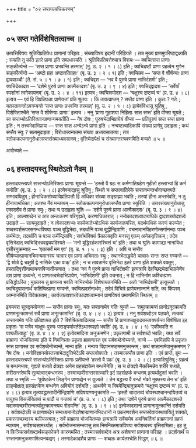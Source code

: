 +++
title = "०२ सप्तगत्यधिकरणम्"

+++

## ०५ सप्त गतेर्विशेषितत्वाच्च ॥

उत्पत्तिविषयः श्रुतिविप्रतिषेधः प्राणानां परिहृतः ; संख्याविषय इदानीं परिह्रियते । तत्र मुख्यं प्राणमुपरिष्टाद्वक्ष्यति ; सम्प्रति तु कति इतरे प्राणा इति सम्प्रधारयति । श्रुतिविप्रतिपत्तेश्चात्र विशयः — क्वचित्सप्त प्राणाः सङ्कीर्त्यन्ते — ‘सप्त प्राणाः प्रभवन्ति तस्मात्’ (मु. उ. २ । १ । ८) इति ; क्वचिदष्टौ प्राणा ग्रहत्वेन गुणेन सङ्कीर्त्यन्ते — ‘अष्टो ग्रहा अष्टावतिग्रहाः’ (बृ. उ. ३ । २ । १) इति ; क्वचिन्नव — ‘सप्त वै शीर्षण्याः प्राणा द्वाववाञ्चौ’ (तै. सं. ५ । १ । ७ । १) इति ; क्वचिद्दश — ‘नव वै पुरुषे प्राणा नाभिर्दशमी’ इति ; क्वचिदेकादश — ‘दशेमे पुरुषे प्राणा आत्मैकादशः’ (बृ. उ. ३ । ९ । ४) इति ; क्वचिद्द्वादश — ‘सर्वेषाँ स्पर्शानां त्वगेकायनम्’ (बृ. उ. २ । ४ । ११) इत्यत्र ; क्वचित्त्रयोदश — ‘चक्षुश्च द्रष्टव्यं च’ (प्र. उ. ४ । ८) इत्यत्र — एवं हि विप्रतिपन्नाः प्राणेयत्तां प्रति श्रुतयः । किं तावत्प्राप्तम् ? सप्तैव प्राणा इति । कुतः ? गतेः ; यतस्तावन्तोऽवगम्यन्ते ‘सप्त प्राणाः प्रभवन्ति तस्मात्’ (मु. उ. २ । १ । ८) इत्येवंविधासु श्रुतिषु , विशेषिताश्चैते ‘सप्त वै शीर्षण्याः प्राणाः’ इत्यत्र । ननु ‘प्राणा गुहाशया निहिताः सप्त सप्त’ इति वीप्सा श्रूयते ; सा सप्तभ्योऽतिरिक्तान्प्राणान्गमयतीति — नैष दोषः ; पुरुषभेदाभिप्रायेयं वीप्सा — प्रतिपुरुषं सप्त सप्त प्राणा इति ; न तत्त्वभेदाभिप्राया — सप्त सप्त अन्येऽन्ये प्राणा इति । नन्वष्टत्वादिकापि संख्या प्राणेषु उदाहृता ; कथं सप्तैव स्युः ? सत्यमुदाहृता ; विरोधात्त्वन्यतमा संख्या अध्यवसातव्या ; तत्र स्तोककल्पनानुरोधात्सप्तसंख्याध्यवसानम् ; वृत्तिभेदापेक्षं च संख्यान्तरश्रवणमिति मन्यते ॥ ५ ॥

अत्रोच्यते —

## ०६ हस्तादयस्तु स्थितेऽतो नैवम् ॥

हस्तादयस्त्वपरे सप्तभ्योऽतिरिक्ताः प्राणाः श्रूयन्ते — ‘हस्तो वै ग्रहः स कर्मणातिग्रहेण गृहीतो हस्ताभ्यां हि कर्म करोति’ (बृ. उ. ३ । २ । ८) इत्येवमाद्यासु श्रुतिषु ; स्थिते च सप्तत्वातिरेके सप्तत्वमन्तर्भावाच्छक्यते सम्भावयितुम् ; हीनाधिकसंख्याविप्रतिपत्तौ हि अधिका संख्या सङ्ग्राह्या भवति ; तस्यां हीना अन्तर्भवति, न तु हीनायामधिका ; अतश्च नैवं मन्तव्यम् — स्तोककल्पनानुरोधात्सप्तैव प्राणाः स्युरिति । उत्तरसंख्यानुरोधात्तु एकादशैव ते प्राणाः स्युः ; तथा च उदाहृता श्रुतिः — ‘दशेमे पुरुषे प्राणा आत्मैकादशः’ (बृ. उ. ३ । ९ । ४) इति ; आत्मशब्देन च अत्र अन्तःकरणं परिगृह्यते, करणाधिकारात् । नन्वेकादशत्वादप्यधिके द्वादशत्रयोदशत्वे उदाहृते — सत्यमुदाहृते ; न त्वेकादशभ्यः कार्यजातेभ्योऽधिकं कार्यजातमस्ति, यदर्थमधिकं करणं कल्प्येत ; शब्दस्पर्शरूपरसगन्धविषयाः पञ्च बुद्धिभेदाः, तदर्थानि पञ्च बुद्धीन्द्रियाणि ; वचनादानविहरणोत्सर्गानन्दाः पञ्च कर्मभेदाः, तदर्थानि च पञ्च कर्मेन्द्रियाणि ; सर्वार्थविषयं त्रैकाल्यवृत्ति मनस्तु एकम् अनेकवृत्तिकम् ; तदेव वृत्तिभेदात् क्वचिद्भिन्नवद्व्यपदिश्यते — ‘मनो बुद्धिरहंकारश्चित्तं च’ इति ; तथा च श्रुतिः कामाद्या नानाविधा वृत्तीरनुक्रम्याह — ‘एतत्सर्वं मन एव’ (बृ. उ. १ । ५ । ३) इति । अपि च सप्तैव शीर्षण्यान्प्राणानभिमन्यमानस्य चत्वार एव प्राणा अभिमताः स्युः ; स्थानभेदाद्ध्येते चत्वारः सन्तः सप्त गण्यन्ते — ‘द्वे श्रोत्रे द्वे चक्षुषी द्वे नासिके एका वाक्’ इति ; न च तावतामेव वृत्तिभेदा इतरे प्राणा इति शक्यते वक्तुम् , हस्तादिवृत्तीनामत्यन्तविजातीयत्वात् । तथा ‘नव वै पुरुषे प्राणा नाभिर्दशमी’ इत्यत्रापि देहच्छिद्रभेदाभिप्रायेणैव दश प्राणा उच्यन्ते, न प्राणतत्त्वभेदाभिप्रायेण, ‘नाभिर्दशमी’ इति वचनात् ; न हि नाभिर्नाम कश्चित्प्राणः प्रसिद्धोऽस्ति ; मुख्यस्य तु प्राणस्य भवति नाभिरप्येकं विशेषायतनमिति — अतो ‘नाभिर्दशमी’ इत्युच्यते । क्वचिदुपासनार्थं कतिचित्प्राणा गण्यन्ते, क्वचित्प्रदर्शनार्थम् ; तदेवं विचित्रे प्राणेयत्ताम्नाने सति, क्व किंपरम् आम्नानमिति विवेक्तव्यम् ; कार्यजातवशात्त्वेकादशत्वाम्नानं प्राणविषयं प्रमाणमिति स्थितम् ॥

इयमपरा सूत्रद्वययोजना — सप्तैव प्राणाः स्युः, यतः सप्तानामेव गतिः श्रूयते — ‘तमुत्क्रामन्तं प्राणोऽनूत्क्रामति प्राणमनूत्क्रामन्तं सर्वे प्राणा अनूत्क्रामन्ति’ (बृ. उ. ४ । ४ । २) इत्यत्र । ननु सर्वशब्दोऽत्र पठ्यते, तत्कथं सप्तानामेव गतिः प्रतिज्ञायत इति ? विशेषितत्वादित्याह — सप्तैव हि प्राणाश्चक्षुरादयस्त्वक्पर्यन्ता विशेषिता इह प्रकृताः ‘स यत्रैव चाक्षुषः पुरुषः पराङ्पर्यावर्ततेऽथारूपज्ञो भवति’ (बृ. उ. ४ । ४ । १) ‘एकीभवति न पश्यतीत्याहुः’ (बृ. उ. ४ । ४ । २) इत्येवमादिना अनुक्रमणेन ; प्रकृतगामी च सर्वशब्दो भवति ; यथा सर्वे ब्राह्मणा भोजयितव्या इति ये निमन्त्रिताः प्रकृता ब्राह्मणास्त एव सर्वशब्देनोच्यन्ते, नान्ये — एवमिहापि ये प्रकृताः सप्त प्राणास्त एव सर्वशब्देनोच्यन्ते, नान्य इति । नन्वत्र विज्ञानमष्टममनुक्रान्तम् ; कथं सप्तानामेवानुक्रमणम् ? नैष दोषः । मनोविज्ञानयोस्तत्त्वाभेदाद्वृत्तिभेदेऽपि सप्तत्वोपपत्तेः । तस्मात्सप्तैव प्राणा इति । एवं प्राप्ते, ब्रूमः — हस्तादयस्त्वपरे सप्तभ्योऽतिरिक्ताः प्राणाः प्रतीयन्ते ‘हस्तो वै ग्रहः’ (बृ. उ. ३ । २ । ८) इत्यादिश्रुतिषु ; ग्रहत्वं च बन्धनभावः, गृह्यते बध्यते क्षेत्रज्ञः अनेन ग्रहसंज्ञकेन बन्धनेनेति ; स च क्षेत्रज्ञो नैकस्मिन्नेव शरीरे बध्यते, शरीरान्तरेष्वपि तुल्यत्वाद्बन्धनस्य ; तस्माच्छरीरान्तरसञ्चारि इदं ग्रहसंज्ञकं बन्धनम् इत्यर्थादुक्तं भवति । तथा च स्मृतिः — ‘पुर्यष्टकेन लिङ्गेन प्राणाद्येन स युज्यते । तेन बद्धस्य वै बन्धो मोक्षो मुक्तस्य तेन च’ इति प्राङ्मोक्षात् ग्रहसंज्ञकेन बन्धनेन अवियोगं दर्शयति ; आथर्वणे च विषयेन्द्रियानुक्रमणे ‘चक्षुश्च द्रष्टव्यं च’ (प्र. उ. ४ । ८) इत्यत्र तुल्यवद्धस्तादीनीन्द्रियाणि सविषयाण्यनुक्रामति — ‘हस्तौ चादातव्यं चोपस्थश्चानन्दयितव्यं च पायुश्च विसर्जयितव्यं च पादौ च गन्तव्यं च’ (प्र. उ. ४ । ८) इति ; तथा ‘दशेमे पुरुषे प्राणा आत्मैकादशस्ते यदास्माच्छरीरान्मर्त्यादुत्क्रामन्त्यथ रोदयन्ति’ (बृ. उ. ३ । ९ । ४) इत्येकादशानां प्राणानामुत्क्रान्तिं दर्शयति । सर्वशब्दोऽपि च प्राणशब्देन सम्बध्यमानोऽशेषान्प्राणानभिदधानो न प्रकरणवशेन सप्तस्वेवावस्थापयितुं शक्यते, प्रकरणाच्छब्दस्य बलीयस्त्वात् ; सर्वे ब्राह्मणा भोजयितव्याः इत्यत्रापि सर्वेषामेव अवनिवर्तिनां ब्राह्मणानां ग्रहणं न्याय्यम् , सर्वशब्दसामर्थ्यात् । सर्वभोजनासम्भवात्तु तत्र निमन्त्रितमात्रविषया सर्वशब्दस्य वृत्तिराश्रिता ; इह तु न किञ्चित्सर्वशब्दार्थसङ्कोचने कारणमस्ति ; तस्मात्सर्वशब्देन अत्र अशेषाणां प्राणानां परिग्रहः । प्रदर्शनार्थं च सप्तानामनुक्रमणमित्यनवद्यम् । तस्मादेकादशैव प्राणाः — शब्दतः कार्यतश्चेति सिद्धम् ॥ ६ ॥
